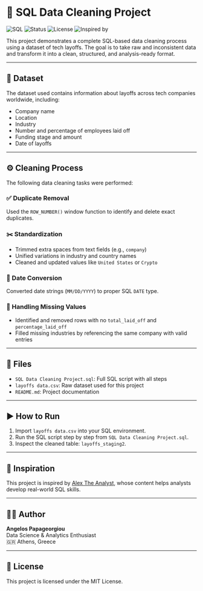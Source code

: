 # 🧹 SQL Data Cleaning Project

![SQL](https://img.shields.io/badge/Language-SQL-blue)
![Status](https://img.shields.io/badge/Stage-Completed-brightgreen)
![License](https://img.shields.io/badge/License-MIT-lightgrey)
![Inspired by](https://img.shields.io/badge/Inspiration-Alex%20The%20Analyst-orange)

This project demonstrates a complete SQL-based data cleaning process using a dataset of tech layoffs. The goal is to take raw and inconsistent data and transform it into a clean, structured, and analysis-ready format.

---

## 📌 Dataset

The dataset used contains information about layoffs across tech companies worldwide, including:

- Company name
- Location
- Industry
- Number and percentage of employees laid off
- Funding stage and amount
- Date of layoffs

---

## ⚙️ Cleaning Process

The following data cleaning tasks were performed:

### ✅ Duplicate Removal
Used the `ROW_NUMBER()` window function to identify and delete exact duplicates.

### ✂️ Standardization
- Trimmed extra spaces from text fields (e.g., `company`)
- Unified variations in industry and country names
- Cleaned and updated values like `United States` or `Crypto`

### 📅 Date Conversion
Converted date strings (`MM/DD/YYYY`) to proper SQL `DATE` type.

### 🧼 Handling Missing Values
- Identified and removed rows with no `total_laid_off` and `percentage_laid_off`
- Filled missing industries by referencing the same company with valid entries

---

## 📁 Files

- `SQL Data Cleaning Project.sql`: Full SQL script with all steps
- `layoffs data.csv`: Raw dataset used for this project
- `README.md`: Project documentation

---

## ▶️ How to Run

1. Import `layoffs data.csv` into your SQL environment.
2. Run the SQL script step by step from `SQL Data Cleaning Project.sql`.
3. Inspect the cleaned table: `layoffs_staging2`.

---

## 📌 Inspiration

This project is inspired by [Alex The Analyst](https://www.youtube.com/@AlexTheAnalyst), whose content helps analysts develop real-world SQL skills.

---

## 👨‍💻 Author

**Angelos Papageorgiou**  
Data Science & Analytics Enthusiast  
🇬🇷 Athens, Greece

---

## 📝 License

This project is licensed under the MIT License.

